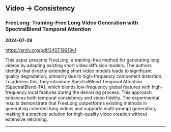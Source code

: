 ## Video -> Consistency



### FreeLong: Training-Free Long Video Generation with SpectralBlend Temporal Attention

**2024-07-29**

https://arxiv.org/pdf/2407.19918v1

This paper presents FreeLong, a training-free method for generating long videos by adapting existing short video diffusion models. The authors identify that directly extending short video models leads to significant quality degradation, primarily due to high-frequency component distortion. To address this, they introduce SpectralBlend Temporal Attention (SpectralBlend-TA), which blends low-frequency global features with high-frequency local features during the denoising process. This approach enhances both temporal consistency and video fidelity. The experimental results demonstrate that FreeLong outperforms existing methods in generating coherent long videos and supports multi-prompt generation, making it a practical solution for high-quality video creation without extensive retraining.

---
